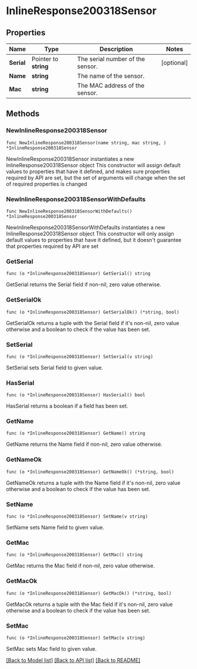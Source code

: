 # InlineResponse200318Sensor

## Properties

Name | Type | Description | Notes
------------ | ------------- | ------------- | -------------
**Serial** | Pointer to **string** | The serial number of the sensor. | [optional] 
**Name** | **string** | The name of the sensor. | 
**Mac** | **string** | The MAC address of the sensor. | 

## Methods

### NewInlineResponse200318Sensor

`func NewInlineResponse200318Sensor(name string, mac string, ) *InlineResponse200318Sensor`

NewInlineResponse200318Sensor instantiates a new InlineResponse200318Sensor object
This constructor will assign default values to properties that have it defined,
and makes sure properties required by API are set, but the set of arguments
will change when the set of required properties is changed

### NewInlineResponse200318SensorWithDefaults

`func NewInlineResponse200318SensorWithDefaults() *InlineResponse200318Sensor`

NewInlineResponse200318SensorWithDefaults instantiates a new InlineResponse200318Sensor object
This constructor will only assign default values to properties that have it defined,
but it doesn't guarantee that properties required by API are set

### GetSerial

`func (o *InlineResponse200318Sensor) GetSerial() string`

GetSerial returns the Serial field if non-nil, zero value otherwise.

### GetSerialOk

`func (o *InlineResponse200318Sensor) GetSerialOk() (*string, bool)`

GetSerialOk returns a tuple with the Serial field if it's non-nil, zero value otherwise
and a boolean to check if the value has been set.

### SetSerial

`func (o *InlineResponse200318Sensor) SetSerial(v string)`

SetSerial sets Serial field to given value.

### HasSerial

`func (o *InlineResponse200318Sensor) HasSerial() bool`

HasSerial returns a boolean if a field has been set.

### GetName

`func (o *InlineResponse200318Sensor) GetName() string`

GetName returns the Name field if non-nil, zero value otherwise.

### GetNameOk

`func (o *InlineResponse200318Sensor) GetNameOk() (*string, bool)`

GetNameOk returns a tuple with the Name field if it's non-nil, zero value otherwise
and a boolean to check if the value has been set.

### SetName

`func (o *InlineResponse200318Sensor) SetName(v string)`

SetName sets Name field to given value.


### GetMac

`func (o *InlineResponse200318Sensor) GetMac() string`

GetMac returns the Mac field if non-nil, zero value otherwise.

### GetMacOk

`func (o *InlineResponse200318Sensor) GetMacOk() (*string, bool)`

GetMacOk returns a tuple with the Mac field if it's non-nil, zero value otherwise
and a boolean to check if the value has been set.

### SetMac

`func (o *InlineResponse200318Sensor) SetMac(v string)`

SetMac sets Mac field to given value.



[[Back to Model list]](../README.md#documentation-for-models) [[Back to API list]](../README.md#documentation-for-api-endpoints) [[Back to README]](../README.md)


